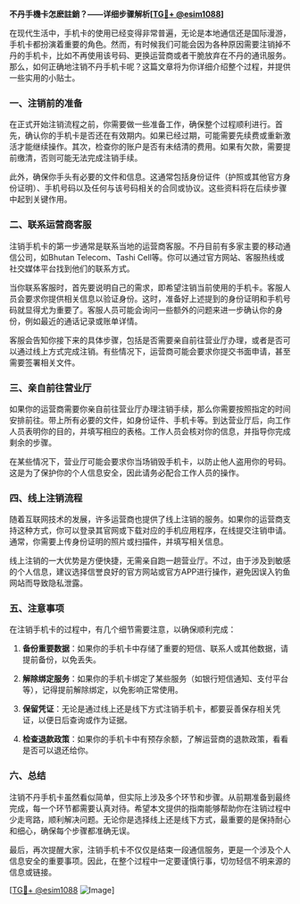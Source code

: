 **不丹手機卡怎麽註銷？——详细步骤解析[[TG💪+ @esim1088](https://t.me/s/esim1088)]**

在现代生活中，手机卡的使用已经变得非常普遍，无论是本地通信还是国际漫游，手机卡都扮演着重要的角色。然而，有时候我们可能会因为各种原因需要注销掉不丹的手机卡，比如不再使用该号码、更换运营商或者干脆放弃在不丹的通讯服务。那么，如何正确地注销不丹手机卡呢？这篇文章将为你详细介绍整个过程，并提供一些实用的小贴士。

### 一、注销前的准备

在正式开始注销流程之前，你需要做一些准备工作，确保整个过程顺利进行。首先，确认你的手机卡是否还在有效期内。如果已经过期，可能需要先续费或重新激活才能继续操作。其次，检查你的账户是否有未结清的费用。如果有欠款，需要提前缴清，否则可能无法完成注销手续。

此外，确保你手头有必要的文件和信息。这通常包括身份证件（护照或其他官方身份证明）、手机号码以及任何与该号码相关的合同或协议。这些资料将在后续步骤中起到关键作用。

### 二、联系运营商客服

注销手机卡的第一步通常是联系当地的运营商客服。不丹目前有多家主要的移动通信公司，如Bhutan Telecom、Tashi Cell等。你可以通过官方网站、客服热线或社交媒体平台找到他们的联系方式。

当你联系客服时，首先要说明自己的需求，即希望注销当前使用的手机卡。客服人员会要求你提供相关信息以验证身份。这时，准备好上述提到的身份证明和手机号码就显得尤为重要了。客服人员可能会询问一些额外的问题来进一步确认你的身份，例如最近的通话记录或账单详情。

客服会告知你接下来的具体步骤，包括是否需要亲自前往营业厅办理，或者是否可以通过线上方式完成注销。有些情况下，运营商可能会要求你提交书面申请，甚至需要签署相关文件。

### 三、亲自前往营业厅

如果你的运营商需要你亲自前往营业厅办理注销手续，那么你需要按照指定的时间安排前往。带上所有必要的文件，如身份证件、手机卡等。到达营业厅后，向工作人员表明你的目的，并填写相应的表格。工作人员会核对你的信息，并指导你完成剩余的步骤。

在某些情况下，营业厅可能会要求你当场销毁手机卡，以防止他人盗用你的号码。这是为了保护你的个人信息安全，因此请务必配合工作人员的操作。

### 四、线上注销流程

随着互联网技术的发展，许多运营商也提供了线上注销的服务。如果你的运营商支持这种方式，你可以登录其官网或下载对应的手机应用程序，在线提交注销申请。通常，你需要上传身份证明的照片或扫描件，并填写相关信息。

线上注销的一大优势是方便快捷，无需亲自跑一趟营业厅。不过，由于涉及到敏感的个人信息，建议选择信誉良好的官方网站或官方APP进行操作，避免因误入钓鱼网站而导致隐私泄露。

### 五、注意事项

在注销手机卡的过程中，有几个细节需要注意，以确保顺利完成：

1. **备份重要数据**：如果你的手机卡中存储了重要的短信、联系人或其他数据，请提前备份，以免丢失。
   
2. **解除绑定服务**：如果你的手机卡绑定了某些服务（如银行短信通知、支付平台等），记得提前解除绑定，以免影响正常使用。

3. **保留凭证**：无论是通过线上还是线下方式注销手机卡，都要妥善保存相关凭证，以便日后查询或作为证据。

4. **检查退款政策**：如果你的手机卡中有预存余额，了解运营商的退款政策，看看是否可以退还给你。

### 六、总结

注销不丹手机卡虽然看似简单，但实际上涉及多个环节和步骤。从前期准备到最终完成，每一个环节都需要认真对待。希望本文提供的指南能够帮助你在注销过程中少走弯路，顺利解决问题。无论你是选择线上还是线下方式，最重要的是保持耐心和细心，确保每个步骤都准确无误。

最后，再次提醒大家，注销手机卡不仅仅是结束一段通信服务，更是一个涉及个人信息安全的重要事项。因此，在整个过程中一定要谨慎行事，切勿轻信不明来源的信息或链接。

[[TG💪+ @esim1088](https://t.me/s/esim1088) ![Image](https://i.postimg.cc/4NQfJmqS/Snipaste-2025-05-13-00-14-12.png)]